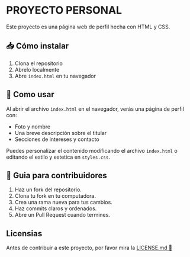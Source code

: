 # PROYECTO PERSONAL

Este proyecto es una página web de perfil hecha con HTML y CSS.

## 📥 Cómo instalar

1. Clona el repositorio
2. Abrelo localmente
2. Abre `index.html` en tu navegador

## 🚀 Como usar

Al abrir el archivo `index.html` en el navegador, verás una página de perfil con:

- Foto y nombre
- Una breve descripción sobre el titular
- Secciones de intereses y contacto

Puedes personalizar el contenido modificando el archivo `index.html` o editando el estilo y estetica en `styles.css`.

## 📃 Guia para contribuidores

1. Haz un fork del repositorio.
2. Clona tu fork en tu computadora.
3. Crea una rama nueva para tus cambios.
4. Haz commits claros y ordenados.
5. Abre un Pull Request cuando termines.

## Licensias

Antes de contribuir a este proyecto, por favor mira la [ LICENSE.md 🪪](LICENSE.md) 